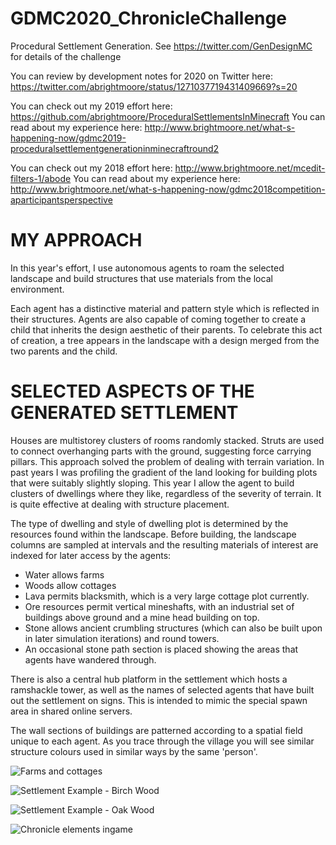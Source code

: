 # GDMC2020_ChronicleChallenge
Procedural Settlement Generation. See https://twitter.com/GenDesignMC for details of the challenge

You can review by development notes for 2020 on Twitter here: https://twitter.com/abrightmoore/status/1271037719431409669?s=20

You can check out my 2019 effort here: https://github.com/abrightmoore/ProceduralSettlementsInMinecraft
You can read about my experience here: http://www.brightmoore.net/what-s-happening-now/gdmc2019-proceduralsettlementgenerationinminecraftround2

You can check out my 2018 effort here: http://www.brightmoore.net/mcedit-filters-1/abode
You can read about my experience here: http://www.brightmoore.net/what-s-happening-now/gdmc2018competition-aparticipantsperspective

# MY APPROACH

In this year's effort, I use autonomous agents to roam the selected landscape and build structures that use materials from the local environment.

Each agent has a distinctive material and pattern style which is reflected in their structures. Agents are also capable of coming together to create a child that inherits the design aesthetic of their parents. To celebrate this act of creation, a tree appears in the landscape with a design merged from the two parents and the child.

# SELECTED ASPECTS OF THE GENERATED SETTLEMENT

Houses are multistorey clusters of rooms randomly stacked. Struts are used to connect overhanging parts with the ground, suggesting force carrying pillars. This approach solved the problem of dealing with terrain variation. In past years I was profiling the gradient of the land looking for building plots that were suitably slightly sloping. This year I allow the agent to build clusters of dwellings where they like, regardless of the severity of terrain. It is quite effective at dealing with structure placement.

The type of dwelling and style of dwelling plot is determined by the resources found within the landscape. Before building, the landscape columns are sampled at intervals and the resulting materials of interest are indexed for later access by the agents:

* Water allows farms
* Woods allow cottages
* Lava permits blacksmith, which is a very large cottage plot currently.
* Ore resources permit vertical mineshafts, with an industrial set of buildings above ground and a mine head building on top.
* Stone allows ancient crumbling structures (which can also be built upon in later simulation iterations) and round towers.
* An occasional stone path section is placed showing the areas that agents have wandered through.

There is also a central hub platform in the settlement which hosts a ramshackle tower, as well as the names of selected agents that have built out the settlement on signs. This is intended to mimic the special spawn area in shared online servers.

The wall sections of buildings are patterned according to a spatial field unique to each agent. As you trace through the village you will see similar structure colours used in similar ways by the same 'person'.

![Farms and cottages](https://pbs.twimg.com/media/EadN7evUcAAVaGK?format=jpg&name=large)

![Settlement Example - Birch Wood](https://pbs.twimg.com/media/EabpICeU0AYOVVA?format=jpg&name=large)

![Settlement Example - Oak Wood](https://pbs.twimg.com/media/EabjEnJUwAEKa_a?format=jpg&name=large)

![Chronicle elements ingame](https://pbs.twimg.com/media/EabynwOUEAUpFqD?format=png&name=900x900)
